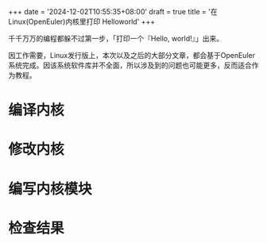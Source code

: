 +++
date = '2024-12-02T10:55:35+08:00'
draft = true
title = '在Linux(OpenEuler)内核里打印 Helloworld'
+++

千千万万的编程都躲不过第一步，「打印一个『Hello, world!』」出来。

因工作需要，Linux发行版上，本次以及之后的大部分文章，都会基于OpenEuler系统完成。因该系统软件库并不全面，所以涉及到的问题也可能更多，反而适合作为教程。


# 编译内核

# 修改内核

# 编写内核模块

# 检查结果
